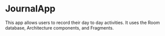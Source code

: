 # JournalApp

This app allows users to record their day to day activities. It uses the Room database, Architecture components, and Fragments.

